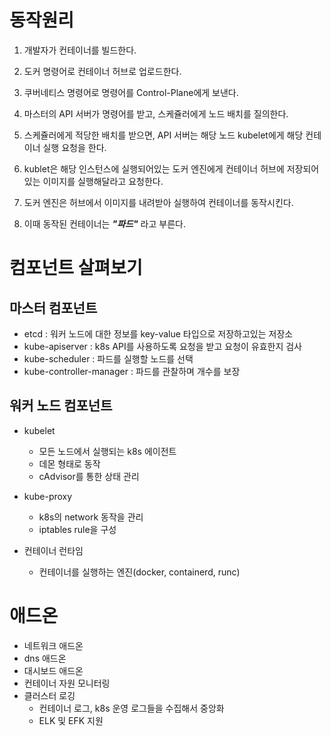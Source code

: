 # 동작원리

1. 개발자가 컨테이너를 빌드한다.

2. 도커 명령어로 컨테이너 허브로 업로드한다.
3. 쿠버네티스 명령어로 명령어를 Control-Plane에게 보낸다.
4. 마스터의 API 서버가 명령어를 받고, 스케쥴러에게 노드 배치를 질의한다.
5. 스케쥴러에게 적당한 배치를 받으면, API 서버는 해당 노드 kubelet에게 해당 컨테이너 실행 요청을 한다.
6. kublet은 해당 인스턴스에 실행되어있는 도커 엔진에게 컨테이너 허브에 저장되어있는 이미지를 실행해달라고 요청한다.
7. 도커 엔진은 허브에서 이미지를 내려받아 실행하여 컨테이너를 동작시킨다.
8. 이때 동작된 컨테이너는 _**"파드"**_ 라고 부른다.

# 컴포넌트 살펴보기



## 마스터 컴포넌트

* etcd : 워커 노드에 대한 정보를 key-value 타입으로 저장하고있는 저장소
* kube-apiserver : k8s API를 사용하도록 요청을 받고 요청이 유효한지 검사
* kube-scheduler : 파드를 실행할 노드를 선택
* kube-controller-manager : 파드를 관찰하며 개수를 보장

## 워커 노드 컴포넌트

* kubelet
    * 모든 노드에서 실행되는 k8s 에이전트
    * 데몬 형태로 동작
    * cAdvisor를 통한 상태 관리

* kube-proxy
    * k8s의 network 동작을 관리
    * iptables rule을 구성

* 컨테이너 런타임
    * 컨테이너를 실행하는 엔진(docker, containerd, runc)


# 애드온

* 네트워크 애드온
* dns 애드온
* 대시보드 애드온
* 컨테이너 자원 모니터링
* 클러스터 로깅
    * 컨테이너 로그, k8s 운영 로그들을 수집해서 중앙화
    * ELK 및 EFK 지원

